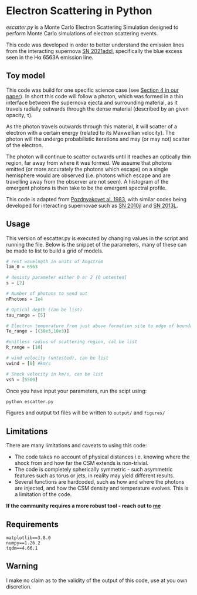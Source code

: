 

[arxiv_link]: https://arxiv.org/abs/2312.13280




# Electron Scattering in Python

*escatter.py* is a Monte Carlo Electron Scattering Simulation designed to perform Monte Carlo simulations of electron scattering events.

This code was developed in order to better understand the emission lines from the interacting supernova [SN 2021adxl][arxiv_link], specifically the blue excess seen in the  H&alpha; 6563A emission line.



## Toy model

This code was build for one specific science case (see [Section 4 in our paper][arxiv_link]). In short this code will  follow a photon, which was formed in a thin interface between the supernova ejecta and surrounding material, as it travels radially outwards through the dense material (described by an given opacity, &tau;).

As the photon travels outwards through this material, it will scatter of a electron with a certain energy (related to its Maxwellian velocity). The photon will the  undergo probabilistic iterations and may (or may not) scatter of the electron.

 The photon will continue to scatter outwards until it reaches an optically thin region, far away from where it was formed. We assume that photons emitted (or more accurately the photons which escape) on a single hemisphere would are observed (i.e. photons which escape and are travelling away from the observer are not seen). A histogram of the emergent photons is then take to be the emergent spectral profile.

This code is adapted from [Pozdnyakovet al. 1983](https://ui.adsabs.harvard.edu/abs/1983ASPRv...2..189P/abstract), with similar codes being developed for interacting supernovae such as [SN 2010jl](https://arxiv.org/abs/1312.6617) and [SN 2013L](https://arxiv.org/abs/2003.09709).


## Usage

This version of escatter.py is executed by changing values in the script and running the file. Below is the snippet of the parameters, many of these can be made to list to build a grid of models.


```python
# rest wavelngth in units of Angstrom
lam_0 = 6563

# denisty parameter either 0 or 2 [0 untested]
s = [2]

# Number of photons to send out
nPhotons = 1e4

# Optical depth (can be list)
tau_range = [5]

# Electron temperature from just above formation site to edge of boundary, can be list
Te_range = [(30e3,10e3)]

#unitless radius of scattering region, cal be list
R_range = [10]

# wind velocity (untested), can be list
vwind = [0] #km/s

# Shock velocity in km/s, can be list
vsh = [5500]

```

Once you have input your parameters, run the scipt using:

```bash
python escatter.py
```

Figures and output txt files will be written to `output/` and `figures/`

## Limitations

There are many limitations and caveats to using this code:

- The code takes no account of physical distances i.e. knowing where the shock from and how far the CSM extends is non-trivial.
- The code is completely spherically symmetric - such asymmetric features such as torus or jets, in reality may yield different results.
- Several functions are hardcoded, such as how and where the photons are injected, and how the CSM density and temperature evolves. This is a limitation of the code.

**If the community requires a more robust tool - reach out to [me](mailto:sean.brennan@astro.su.se)**
## Requirements
```
matplotlib==3.8.0
numpy==1.26.2
tqdm==4.66.1
```

## Warning
I make no claim as to the validity of the output of this code, use at you own discretion.
